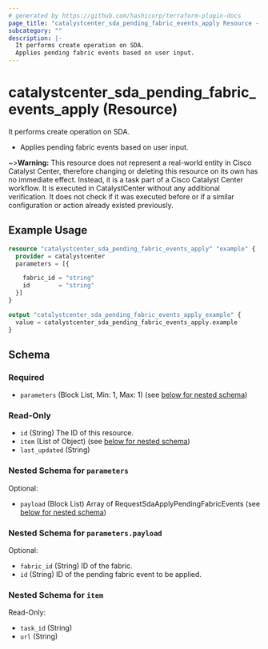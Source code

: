 ```yaml
---
# generated by https://github.com/hashicorp/terraform-plugin-docs
page_title: "catalystcenter_sda_pending_fabric_events_apply Resource - terraform-provider-catalystcenter"
subcategory: ""
description: |-
  It performs create operation on SDA.
  Applies pending fabric events based on user input.
---
```


# catalystcenter_sda_pending_fabric_events_apply (Resource)

It performs create operation on SDA.

- Applies pending fabric events based on user input.


~>**Warning:**
This resource does not represent a real-world entity in Cisco Catalyst Center, therefore changing or deleting this resource on its own has no immediate effect.
Instead, it is a task part of a Cisco Catalyst Center workflow. It is executed in CatalystCenter without any additional verification. It does not check if it was executed before or if a similar configuration or action already existed previously.

## Example Usage

```terraform
resource "catalystcenter_sda_pending_fabric_events_apply" "example" {
  provider = catalystcenter
  parameters = [{

    fabric_id = "string"
    id        = "string"
  }]
}

output "catalystcenter_sda_pending_fabric_events_apply_example" {
  value = catalystcenter_sda_pending_fabric_events_apply.example
}
```

<!-- schema generated by tfplugindocs -->
## Schema

### Required

- `parameters` (Block List, Min: 1, Max: 1) (see [below for nested schema](#nestedblock--parameters))

### Read-Only

- `id` (String) The ID of this resource.
- `item` (List of Object) (see [below for nested schema](#nestedatt--item))
- `last_updated` (String)

<a id="nestedblock--parameters"></a>
### Nested Schema for `parameters`

Optional:

- `payload` (Block List) Array of RequestSdaApplyPendingFabricEvents (see [below for nested schema](#nestedblock--parameters--payload))

<a id="nestedblock--parameters--payload"></a>
### Nested Schema for `parameters.payload`

Optional:

- `fabric_id` (String) ID of the fabric.
- `id` (String) ID of the pending fabric event to be applied.



<a id="nestedatt--item"></a>
### Nested Schema for `item`

Read-Only:

- `task_id` (String)
- `url` (String)
